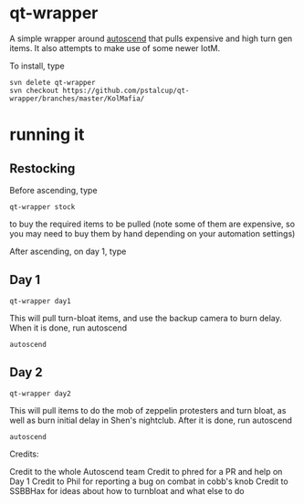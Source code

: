 # qt-wrapper

A simple wrapper around [autoscend](https://github.com/Loathing-Associates-Scripting-Society/autoscend) that pulls expensive and high turn gen items. It also attempts to make use of some newer IotM.

To install, type

```
svn delete qt-wrapper
svn checkout https://github.com/pstalcup/qt-wrapper/branches/master/KolMafia/
```

# running it

## Restocking

Before ascending, type

```
qt-wrapper stock
```

to buy the required items to be pulled (note some of them are expensive, so you may need to buy them by hand depending on your automation settings)

After ascending, on day 1, type

## Day 1

```
qt-wrapper day1
```

This will pull turn-bloat items, and use the backup camera to burn delay. When it is done, run autoscend

```
autoscend
```

## Day 2

```
qt-wrapper day2
```

This will pull items to do the mob of zeppelin protesters and turn bloat, as well as burn initial delay in Shen's nightclub. After it is done, run autoscend

```
autoscend
```

Credits:

Credit to the whole Autoscend team
Credit to phred for a PR and help on Day 1
Credit to Phil for reporting a bug on combat in cobb's knob
Credit to SSBBHax for ideas about how to turnbloat and what else to do
